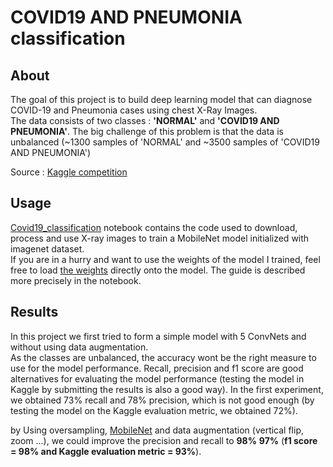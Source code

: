 # COVID19 AND PNEUMONIA classification

## About

The goal of this project is to build deep learning model that can diagnose COVID-19 and Pneumonia cases using chest X-Ray Images.  
The data consists of two classes : **'NORMAL'** and **'COVID19 AND PNEUMONIA'**. The big challenge of this problem is that the data is unbalanced  (~1300 samples of 'NORMAL' and ~3500 samples of 'COVID19 AND PNEUMONIA')

Source : [Kaggle competition](https://www.kaggle.com/c/deep-learning-competition-cs-2020) 

## Usage

[Covid19_classification](https://github.com/Altimis/COVID19-AND-PNEUMONIA-CLASSIFICATION/blob/master/Covid19_classification.ipynb) notebook contains the code used to download, process and use X-ray images to train a MobileNet model initialized with imagenet dataset.  
If you are in a hurry and want to use the weights of the model I trained, feel free to load [the weights](https://github.com/Altimis/COVID19-AND-PNEUMONIA-CLASSIFICATION/blob/master/best_weights.hdf5) directly onto the model. The guide is described more precisely in the notebook. 

## Results

In this project we first tried to form a simple model with 5 ConvNets and without using data augmentation.  
As the classes are unbalanced, the accuracy wont be the right measure to use for the model performance. Recall, precision and f1 score are good alternatives for evaluating the model performance (testing the model in Kaggle by submitting the results is also a good way). In the first experiment, we obtained 73% recall and 78% precision, which is not good enough (by testing the model on the Kaggle evaluation metric, we obtained 72%).  
  
  by Using oversampling, [MobileNet](https://keras.io/api/applications/mobilenet/) and data augmentation (vertical flip, zoom ...), we could improve the precision and recall to **98%** **97%** (**f1 score = 98% and Kaggle evaluation metric = 93%**).
